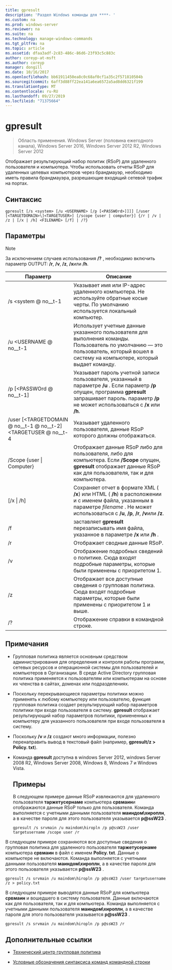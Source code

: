 ```yaml
---
title: gpresult
description: 'Раздел Windows команды для ****- '
ms.custom: na
ms.prod: windows-server
ms.reviewer: na
ms.suite: na
ms.technology: manage-windows-commands
ms.tgt_pltfrm: na
ms.topic: article
ms.assetid: dfaa3adf-2c83-486c-86d6-23f93c5c883c
author: coreyp-at-msft
ms.author: coreyp
manager: dongill
ms.date: 10/16/2017
ms.openlocfilehash: bb61911450ea8c0c68af0cf1a35c2f571810504b
ms.sourcegitcommit: 6aff3d88ff22ea141a6ea6572a5ad8dd6321f199
ms.translationtype: MT
ms.contentlocale: ru-RU
ms.lasthandoff: 09/27/2019
ms.locfileid: "71375664"
---
```

# <a name="gpresult"></a>gpresult

>Область применения. Windows Server (половина ежегодного канала), Windows Server 2016, Windows Server 2012 R2, Windows Server 2012

Отображает результирующий набор политик (RSoP) для удаленного пользователя и компьютера.
Чтобы использовать отчеты RSoP для удаленных целевых компьютеров через брандмауэр, необходимо иметь правила брандмауэра, разрешающие входящий сетевой трафик на портах.

## <a name="syntax"></a>Синтаксис

```
gpresult [/s <system> [/u <USERNAME> [/p [<PASSWOrd>]]]] [/user [<TARGETDOMAIN>\]<TARGETUSER>] [/scope {user | computer}] {/r | /v | /z | [/x | /h] <FILENAME> [/f] | /?}
```

## <a name="parameters"></a>Параметры

> [!NOTE]
> За исключением случаев использования **/?** , необходимо включить параметр OUTPUT: **/r**, **/v**, **/z**, **/x**или **/h**.

|                Параметр                 |                                                                                                     Описание                                                                                                      |
|------------------------------------------|----------------------------------------------------------------------------------------------------------------------------------------------------------------------------------------------------------------------|
|              /s \<system @ no__t-1               |                                                  Указывает имя или IP-адрес удаленного компьютера. Не используйте обратные косые черты. По умолчанию используется локальный компьютер.                                                   |
|             /u \<USERNAME @ no__t-1              |                                Использует учетные данные указанного пользователя для выполнения команды. Пользователь по умолчанию — это пользователь, который вошел в систему на компьютере, который выдает команду.                                 |
|            /p [\<PASSWOrd @ no__t-1]             |            Указывает пароль учетной записи пользователя, указанный в параметре **/u** . Если параметр **/p** опущен, программа **gpresult** запрашивает пароль. параметр **/p** не может использоваться с **/x** или **/h**.            |
| /user [\<TARGETDOMAIN @ no__t-1 @ no__t-2] \<TARGETUSER @ no__t-4 |                                                                            Указывает удаленного пользователя, данные RSoP которого должны отображаться.                                                                             |
|      /Scope {user &#124; Computer}       |                                Отображает данные RSoP либо для пользователя, либо для компьютера. Если **/Scope** опущен, **gpresult** отображает данные RSoP как для пользователя, так и для компьютера.                                 |
|        [/x &#124; /h] <FILENAME>         | Сохраняет отчет в формате XML ( **/x**) или HTML ( **/h**) в расположении и с именем файла, указанным в параметре *filename* . Не может использоваться с **/u**, **/p**, **/r**, **/v**или **/z**. |
|                    /f                    |                                                           заставляет **gpresult** перезаписывать имя файла, указанное в параметре **/x** или **/h** .                                                           |
|                    /r                    |                                                                                             Отображает сводные данные RSoP.                                                                                              |
|                    /v                    |                                                    Отображение подробных сведений о политике. Сюда входят подробные параметры, которые были применены с приоритетом 1.                                                    |
|                    /z                    |                                     Отображает все доступные сведения о групповая политика. Сюда входят подробные параметры, которые были применены с приоритетом 1 и выше.                                      |
|                    /?                    |                                                                                         Отображение справки в командной строке.                                                                                         |

## <a name="remarks"></a>Примечания
- Групповая политика является основным средством администрирования для определения и контроля работы программ, сетевых ресурсов и операционной системы для пользователей и компьютеров в Организации. В среде Active Directory групповая политика применяется к пользователям или компьютерам на основе их членства в сайтах, доменах или подразделениях.
- Поскольку перекрывающиеся параметры политики можно применять к любому компьютеру или пользователю, функция групповая политика создает результирующий набор параметров политики при входе пользователя в систему. **gpresult** отображает результирующий набор параметров политики, примененных к компьютеру для указанного пользователя при входе пользователя в систему.
- Поскольку **/v** и **/z** создают много информации, полезно перенаправить вывод в текстовый файл (например, **gpresult/z > Policy. txt**).
- Команда **gpresult** доступна в windows Server 2012, windows Server 2008 R2, Windows Server 2008, Windows 8, Windows 7 и Windows Vista.
  ## <a name="examples"></a>Примеры
  В следующем примере данные RSoP извлекаются для удаленного пользователя **таржетусернаме** компьютера **срвмаин**и отображаются данные RSoP только для пользователя. Команда выполняется с учетными данными пользователя **маиндом\хироплн**, а в качестве пароля для этого пользователя указывается <strong>p@ssW23</strong> .

  ```
  gpresult /s srvmain /u maindom\hiropln /p p@ssW23 /user targetusername /scope user /r
  ```
  
В следующем примере сохраняются все доступные сведения о групповая политика для удаленного пользователя **таржетусернаме** компьютера **срвмаин** в файл с именем **Policy. txt**. Данные о компьютере не включаются. Команда выполняется с учетными данными пользователя **маиндом\хироплн**, а в качестве пароля для этого пользователя указывается <strong>p@ssW23</strong> .

  ```
  gpresult /s srvmain /u maindom\hiropln /p p@ssW23 /user targetusername /z > policy.txt
  ```
  
В следующем примере выводятся данные RSoP для компьютера **срвмаин** и вошедшего в систему пользователя. Данные включаются как для пользователя, так и для компьютера. Команда выполняется с учетными данными пользователя **маиндом\хироплн**, а в качестве пароля для этого пользователя указывается <strong>p@ssW23</strong> .

  ```
  gpresult /s srvmain /u maindom\hiropln /p p@ssW23 /r
  ```
  
## <a name="additional-references"></a>Дополнительные ссылки
- [Технический центр групповая политика](https://go.microsoft.com/fwlink/?LinkID=145531)

- [Условные обозначения синтаксиса команд командной строки](command-line-syntax-key.md)
